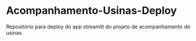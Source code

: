 # Acompanhamento-Usinas-Deploy
Repositório para deploy do app streamlit do projeto de acompanhamento de usinas
